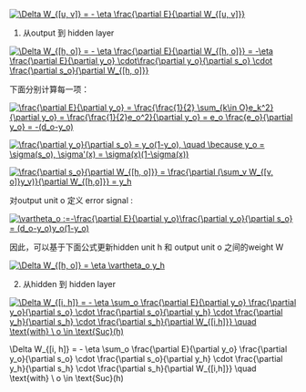 <a href="https://www.codecogs.com/eqnedit.php?latex=\Delta&space;W_{[u,&space;v]}&space;=&space;-&space;\eta&space;\frac{\partial&space;E}{\partial&space;W_{[u,&space;v]}}" target="_blank"><img src="https://latex.codecogs.com/svg.latex?\Delta&space;W_{[u,&space;v]}&space;=&space;-&space;\eta&space;\frac{\partial&space;E}{\partial&space;W_{[u,&space;v]}}" title="\Delta W_{[u, v]} = - \eta \frac{\partial E}{\partial W_{[u, v]}}" /></a>

1. 从output 到 hidden layer

<a href="https://www.codecogs.com/eqnedit.php?latex=\Delta&space;W_{[h,&space;o]}&space;=&space;-&space;\eta&space;\frac{\partial&space;E}{\partial&space;W_{[h,&space;o]}}&space;=&space;-\eta&space;\frac{\partial&space;E}{\partial&space;y_o}&space;\cdot\frac{\partial&space;y_o}{\partial&space;s_o}&space;\cdot&space;\frac{\partial&space;s_o}{\partial&space;W_{[h,&space;o]}}" target="_blank"><img src="https://latex.codecogs.com/svg.latex?\Delta&space;W_{[h,&space;o]}&space;=&space;-&space;\eta&space;\frac{\partial&space;E}{\partial&space;W_{[h,&space;o]}}&space;=&space;-\eta&space;\frac{\partial&space;E}{\partial&space;y_o}&space;\cdot\frac{\partial&space;y_o}{\partial&space;s_o}&space;\cdot&space;\frac{\partial&space;s_o}{\partial&space;W_{[h,&space;o]}}" title="\Delta W_{[h, o]} = - \eta \frac{\partial E}{\partial W_{[h, o]}} = -\eta \frac{\partial E}{\partial y_o} \cdot\frac{\partial y_o}{\partial s_o} \cdot \frac{\partial s_o}{\partial W_{[h, o]}}" /></a>


[comment]: <> (<a href="https://www.codecogs.com/eqnedit.php?latex=\begin{align*}&space;\Delta&space;W_{[h,&space;o]}&space;&=&space;-&space;\eta&space;\frac{\partial&space;E}{\partial&space;W_{[h,&space;o]}}&space;\\&space;&=&space;-&space;\eta&space;\frac{\partial&space;E}{\partial&space;y_o}&space;\frac{\partial&space;y_o}{\partial&space;s_o}&space;\frac{\partial&space;s_o}{\partial&space;W_{[h,&space;o]}}&space;\end{align*}" target="_blank"><img src="https://latex.codecogs.com/svg.latex?\begin{align*}&space;\Delta&space;W_{[h,&space;o]}&space;&=&space;-&space;\eta&space;\frac{\partial&space;E}{\partial&space;W_{[h,&space;o]}}&space;\\&space;&=&space;-&space;\eta&space;\frac{\partial&space;E}{\partial&space;y_o}&space;\frac{\partial&space;y_o}{\partial&space;s_o}&space;\frac{\partial&space;s_o}{\partial&space;W_{[h,&space;o]}}&space;\end{align*}" title="\begin{align*} \Delta W_{[h, o]} &= - \eta \frac{\partial E}{\partial W_{[h, o]}} \\ &= - \eta \frac{\partial E}{\partial y_o} \frac{\partial y_o}{\partial s_o} \frac{\partial s_o}{\partial W_{[h, o]}} \end{align*}" /></a>
)


下面分别计算每一项：

<a href="https://www.codecogs.com/eqnedit.php?latex=\frac{\partial&space;E}{\partial&space;y_o}&space;=&space;\frac{\frac{1}{2}&space;\sum_{k\in&space;O}e_k^2}{\partial&space;y_o}&space;=&space;\frac{\frac{1}{2}e_o^2}{\partial&space;y_o}&space;=&space;e_o&space;\frac{e_o}{\partial&space;y_o}&space;=&space;-(d_o-y_o)" target="_blank"><img src="https://latex.codecogs.com/svg.latex?\frac{\partial&space;E}{\partial&space;y_o}&space;=&space;\frac{\frac{1}{2}&space;\sum_{k\in&space;O}e_k^2}{\partial&space;y_o}&space;=&space;\frac{\frac{1}{2}e_o^2}{\partial&space;y_o}&space;=&space;e_o&space;\frac{e_o}{\partial&space;y_o}&space;=&space;-(d_o-y_o)" title="\frac{\partial E}{\partial y_o} = \frac{\frac{1}{2} \sum_{k\in O}e_k^2}{\partial y_o} = \frac{\frac{1}{2}e_o^2}{\partial y_o} = e_o \frac{e_o}{\partial y_o} = -(d_o-y_o)" /></a>

<a href="https://www.codecogs.com/eqnedit.php?latex=\frac{\partial&space;y_o}{\partial&space;s_o}&space;=&space;y_o(1-y_o),&space;\quad&space;\because&space;y_o&space;=&space;\sigma(s_o),&space;\sigma'(x)&space;=&space;\sigma(x)(1-\sigma(x))" target="_blank"><img src="https://latex.codecogs.com/svg.latex?\frac{\partial&space;y_o}{\partial&space;s_o}&space;=&space;y_o(1-y_o),&space;\quad&space;\because&space;y_o&space;=&space;\sigma(s_o),&space;\sigma'(x)&space;=&space;\sigma(x)(1-\sigma(x))" title="\frac{\partial y_o}{\partial s_o} = y_o(1-y_o), \quad \because y_o = \sigma(s_o), \sigma'(x) = \sigma(x)(1-\sigma(x))" /></a>

<a href="https://www.codecogs.com/eqnedit.php?latex=\frac{\partial&space;s_o}{\partial&space;W_{[h,&space;o]}}&space;=&space;\frac{\partial&space;(\sum_v&space;W_{[v,&space;o]}y_v)}{\partial&space;W_{[h,o]}}&space;=&space;y_h" target="_blank"><img src="https://latex.codecogs.com/svg.latex?\frac{\partial&space;s_o}{\partial&space;W_{[h,&space;o]}}&space;=&space;\frac{\partial&space;(\sum_v&space;W_{[v,&space;o]}y_v)}{\partial&space;W_{[h,o]}}&space;=&space;y_h" title="\frac{\partial s_o}{\partial W_{[h, o]}} = \frac{\partial (\sum_v W_{[v, o]}y_v)}{\partial W_{[h,o]}} = y_h" /></a>

对output unit o 定义 error signal :

<a href="https://www.codecogs.com/eqnedit.php?latex=\vartheta_o&space;:=-\frac{\partial&space;E}{\partial&space;y_o}\frac{\partial&space;y_o}{\partial&space;s_o}&space;=&space;(d_o-y_o)y_o(1-y_o)" target="_blank"><img src="https://latex.codecogs.com/svg.latex?\vartheta_o&space;:=-\frac{\partial&space;E}{\partial&space;y_o}\frac{\partial&space;y_o}{\partial&space;s_o}&space;=&space;(d_o-y_o)y_o(1-y_o)" title="\vartheta_o :=-\frac{\partial E}{\partial y_o}\frac{\partial y_o}{\partial s_o} = (d_o-y_o)y_o(1-y_o)" /></a>

因此，可以基于下面公式更新hidden unit h 和 output unit o 之间的weight W

<a href="https://www.codecogs.com/eqnedit.php?latex=\Delta&space;W_{[h,&space;o]}&space;=&space;\eta&space;\vartheta_o&space;y_h" target="_blank"><img src="https://latex.codecogs.com/svg.latex?\Delta&space;W_{[h,&space;o]}&space;=&space;\eta&space;\vartheta_o&space;y_h" title="\Delta W_{[h, o]} = \eta \vartheta_o y_h" /></a>


2. 从hidden  到 hidden layer

<a href="https://www.codecogs.com/eqnedit.php?latex=\Delta&space;W_{[i,&space;h]}&space;=&space;-&space;\eta&space;\sum_o&space;\frac{\partial&space;E}{\partial&space;y_o}&space;\frac{\partial&space;y_o}{\partial&space;s_o}&space;\cdot&space;\frac{\partial&space;s_o}{\partial&space;y_h}&space;\cdot&space;\frac{\partial&space;y_h}{\partial&space;s_h}&space;\cdot&space;\frac{\partial&space;s_h}{\partial&space;W_{[i,h]}}&space;\quad&space;\text{with}&space;\&space;o&space;\in&space;\text{Suc}(h)" target="_blank"><img src="https://latex.codecogs.com/svg.latex?\Delta&space;W_{[i,&space;h]}&space;=&space;-&space;\eta&space;\sum_o&space;\frac{\partial&space;E}{\partial&space;y_o}&space;\frac{\partial&space;y_o}{\partial&space;s_o}&space;\cdot&space;\frac{\partial&space;s_o}{\partial&space;y_h}&space;\cdot&space;\frac{\partial&space;y_h}{\partial&space;s_h}&space;\cdot&space;\frac{\partial&space;s_h}{\partial&space;W_{[i,h]}}&space;\quad&space;\text{with}&space;\&space;o&space;\in&space;\text{Suc}(h)" title="\Delta W_{[i, h]} = - \eta \sum_o \frac{\partial E}{\partial y_o} \frac{\partial y_o}{\partial s_o} \cdot \frac{\partial s_o}{\partial y_h} \cdot \frac{\partial y_h}{\partial s_h} \cdot \frac{\partial s_h}{\partial W_{[i,h]}} \quad \text{with} \ o \in \text{Suc}(h)" /></a>

\Delta W_{[i, h]} = - \eta \sum_o  \frac{\partial E}{\partial  y_o}
\frac{\partial y_o}{\partial  s_o} 
\cdot \frac{\partial s_o}{\partial  y_h}
\cdot \frac{\partial y_h}{\partial  s_h} 
\cdot \frac{\partial s_h}{\partial W_{[i,h]}} 
\quad \text{with} \ o \in \text{Suc}(h)

